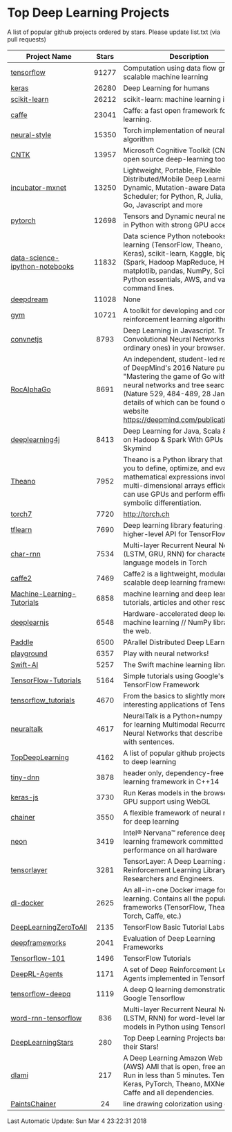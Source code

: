 # Top Deep Learning Projects
A list of popular github projects ordered by stars.
Please update list.txt (via pull requests)

|Project Name| Stars | Description |
| ---------- |:-----:| ----------- |
| [tensorflow](https://github.com/tensorflow/tensorflow) | 91277 | Computation using data flow graphs for scalable machine learning |
| [keras](https://github.com/keras-team/keras) | 26280 | Deep Learning for humans |
| [scikit-learn](https://github.com/scikit-learn/scikit-learn) | 26212 | scikit-learn: machine learning in Python |
| [caffe](https://github.com/BVLC/caffe) | 23041 | Caffe: a fast open framework for deep learning. |
| [neural-style](https://github.com/jcjohnson/neural-style) | 15350 | Torch implementation of neural style algorithm |
| [CNTK](https://github.com/Microsoft/CNTK) | 13957 | Microsoft Cognitive Toolkit (CNTK), an open source deep-learning toolkit |
| [incubator-mxnet](https://github.com/apache/incubator-mxnet) | 13250 | Lightweight, Portable, Flexible Distributed/Mobile Deep Learning with Dynamic, Mutation-aware Dataflow Dep Scheduler; for Python, R, Julia, Scala, Go, Javascript and more |
| [pytorch](https://github.com/pytorch/pytorch) | 12698 | Tensors and Dynamic neural networks in Python  with strong GPU acceleration |
| [data-science-ipython-notebooks](https://github.com/donnemartin/data-science-ipython-notebooks) | 11832 | Data science Python notebooks: Deep learning (TensorFlow, Theano, Caffe, Keras), scikit-learn, Kaggle, big data (Spark, Hadoop MapReduce, HDFS), matplotlib, pandas, NumPy, SciPy, Python essentials, AWS, and various command lines. |
| [deepdream](https://github.com/google/deepdream) | 11028 | None |
| [gym](https://github.com/openai/gym) | 10721 | A toolkit for developing and comparing reinforcement learning algorithms. |
| [convnetjs](https://github.com/karpathy/convnetjs) | 8793 | Deep Learning in Javascript. Train Convolutional Neural Networks (or ordinary ones) in your browser. |
| [RocAlphaGo](https://github.com/Rochester-NRT/RocAlphaGo) | 8691 | An independent, student-led replication of DeepMind's 2016 Nature publication, "Mastering the game of Go with deep neural networks and tree search" (Nature 529, 484-489, 28 Jan 2016), details of which can be found on their website https://deepmind.com/publications.html. |
| [deeplearning4j](https://github.com/deeplearning4j/deeplearning4j) | 8413 | Deep Learning for Java, Scala & Clojure on Hadoop & Spark With GPUs - From Skymind |
| [Theano](https://github.com/Theano/Theano) | 7952 | Theano is a Python library that allows you to define, optimize, and evaluate mathematical expressions involving multi-dimensional arrays efficiently. It can use GPUs and perform efficient symbolic differentiation. |
| [torch7](https://github.com/torch/torch7) | 7720 | http://torch.ch |
| [tflearn](https://github.com/tflearn/tflearn) | 7690 | Deep learning library featuring a higher-level API for TensorFlow. |
| [char-rnn](https://github.com/karpathy/char-rnn) | 7534 | Multi-layer Recurrent Neural Networks (LSTM, GRU, RNN) for character-level language models in Torch |
| [caffe2](https://github.com/caffe2/caffe2) | 7469 | Caffe2 is a lightweight, modular, and scalable deep learning framework. |
| [Machine-Learning-Tutorials](https://github.com/ujjwalkarn/Machine-Learning-Tutorials) | 6858 | machine learning and deep learning tutorials, articles and other resources  |
| [deeplearnjs](https://github.com/PAIR-code/deeplearnjs) | 6548 | Hardware-accelerated deep learning // machine learning // NumPy library for the web. |
| [Paddle](https://github.com/PaddlePaddle/Paddle) | 6500 | PArallel Distributed Deep LEarning |
| [playground](https://github.com/tensorflow/playground) | 6357 | Play with neural networks! |
| [Swift-AI](https://github.com/Swift-AI/Swift-AI) | 5257 | The Swift machine learning library. |
| [TensorFlow-Tutorials](https://github.com/nlintz/TensorFlow-Tutorials) | 5164 | Simple tutorials using Google's TensorFlow Framework |
| [tensorflow_tutorials](https://github.com/pkmital/tensorflow_tutorials) | 4670 | From the basics to slightly more interesting applications of Tensorflow |
| [neuraltalk](https://github.com/karpathy/neuraltalk) | 4617 | NeuralTalk is a Python+numpy project for learning Multimodal Recurrent Neural Networks that describe images with sentences. |
| [TopDeepLearning](https://github.com/aymericdamien/TopDeepLearning) | 4162 | A list of popular github projects related to deep learning |
| [tiny-dnn](https://github.com/tiny-dnn/tiny-dnn) | 3878 | header only, dependency-free deep learning framework in C++14 |
| [keras-js](https://github.com/transcranial/keras-js) | 3730 | Run Keras models in the browser, with GPU support using WebGL |
| [chainer](https://github.com/chainer/chainer) | 3550 | A flexible framework of neural networks for deep learning |
| [neon](https://github.com/NervanaSystems/neon) | 3419 | Intel® Nervana™ reference deep learning framework committed to best performance on all hardware |
| [tensorlayer](https://github.com/tensorlayer/tensorlayer) | 3281 | TensorLayer: A Deep Learning and Reinforcement Learning Library for Researchers and Engineers. |
| [dl-docker](https://github.com/floydhub/dl-docker) | 2625 | An all-in-one Docker image for deep learning. Contains all the popular DL frameworks (TensorFlow, Theano, Torch, Caffe, etc.) |
| [DeepLearningZeroToAll](https://github.com/hunkim/DeepLearningZeroToAll) | 2135 | TensorFlow Basic Tutorial Labs |
| [deepframeworks](https://github.com/zer0n/deepframeworks) | 2041 | Evaluation of Deep Learning Frameworks |
| [Tensorflow-101](https://github.com/sjchoi86/Tensorflow-101) | 1496 | TensorFlow Tutorials |
| [DeepRL-Agents](https://github.com/awjuliani/DeepRL-Agents) | 1171 | A set of Deep Reinforcement Learning Agents implemented in Tensorflow. |
| [tensorflow-deepq](https://github.com/siemanko/tensorflow-deepq) | 1119 | A deep Q learning demonstration using Google Tensorflow |
| [word-rnn-tensorflow](https://github.com/hunkim/word-rnn-tensorflow) | 836 | Multi-layer Recurrent Neural Networks (LSTM, RNN) for word-level language models in Python using TensorFlow. |
| [DeepLearningStars](https://github.com/hunkim/DeepLearningStars) | 280 | Top Deep Learning Projects based on their Stars! |
| [dlami](https://github.com/ritchieng/dlami) | 217 | A Deep Learning Amazon Web Service (AWS) AMI that is open, free and works. Run in less than 5 minutes. TensorFlow, Keras, PyTorch, Theano, MXNet, CNTK, Caffe and all dependencies. |
| [PaintsChainer](https://github.com/taizan/PaintsChainer) | 24 | line drawing colorization using chainer |

Last Automatic Update: Sun Mar  4 23:22:31 2018
